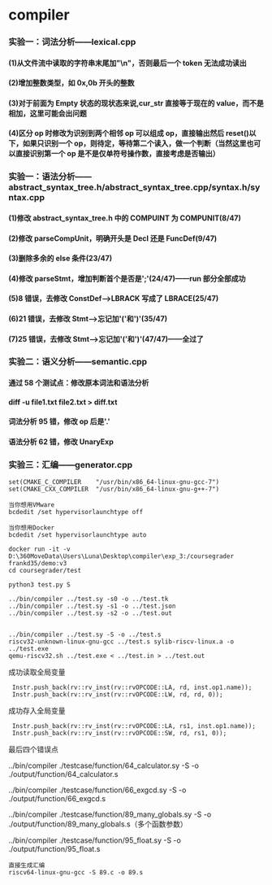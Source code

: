# compiler

### 实验一：词法分析——lexical.cpp

#### (1)从文件流中读取的字符串末尾加"\n"，否则最后一个 token 无法成功读出

#### (2)增加整数类型，如 0x,0b 开头的整数

#### (3)对于前面为 Empty 状态的现状态来说,cur_str 直接等于现在的 value，而不是相加，这里可能会出问题

#### (4)区分 op 时修改为识别到两个相邻 op 可以组成 op，直接输出然后 reset()以下，如果只识别一个 op，则待定，等待第二个读入，做一个判断（当然这里也可以直接识别第一个 op 是不是仅单符号操作数，直接考虑是否输出）

### 实验一：语法分析——abstract_syntax_tree.h/abstract_syntax_tree.cpp/syntax.h/syntax.cpp

#### (1)修改 abstract_syntax_tree.h 中的 COMPUINT 为 COMPUNIT(8/47)

#### (2)修改 parseCompUnit，明确开头是 Decl 还是 FuncDef(9/47)

#### (3)删除多余的 else 条件(23/47)

#### (4)修改 parseStmt，增加判断首个是否是';'(24/47)——run 部分全部成功

#### (5)8 错误，去修改 ConstDef-->LBRACK 写成了 LBRACE(25/47)

#### (6)21 错误，去修改 Stmt-->忘记加'('和')'(35/47)

#### (7)25 错误，去修改 Stmt-->忘记加'('和')'(47/47)——全过了

### 实验二：语义分析——semantic.cpp

#### 通过 58 个测试点：修改原本词法和语法分析

#### diff -u file1.txt file2.txt > diff.txt

#### 词法分析 95 错，修改 op 后是'.'

#### 语法分析 62 错，修改 UnaryExp

### 实验三：汇编——generator.cpp

```
set(CMAKE_C_COMPILER    "/usr/bin/x86_64-linux-gnu-gcc-7")
set(CMAKE_CXX_COMPILER  "/usr/bin/x86_64-linux-gnu-g++-7")
```



```
当你想用VMware
bcdedit /set hypervisorlaunchtype off

当你想用Docker
bcdedit /set hypervisorlaunchtype auto
```

```
docker run -it -v D:\360MoveData\Users\Luna\Desktop\compiler\exp_3:/coursegrader frankd35/demo:v3
cd coursegrader/test
```

```
python3 test.py S
```

```
../bin/compiler ../test.sy -s0 -o ../test.tk 
../bin/compiler ../test.sy -s1 -o ../test.json 
../bin/compiler ../test.sy -s2 -o ../test.out 


../bin/compiler ../test.sy -S -o ../test.s 
riscv32-unknown-linux-gnu-gcc ../test.s sylib-riscv-linux.a -o ../test.exe
qemu-riscv32.sh ../test.exe < ../test.in > ../test.out
```

成功读取全局变量

```
 Instr.push_back(rv::rv_inst(rv::rvOPCODE::LA, rd, inst.op1.name));
 Instr.push_back(rv::rv_inst(rv::rvOPCODE::LW, rd, rd, 0));
```

成功存入全局变量

```
 Instr.push_back(rv::rv_inst(rv::rvOPCODE::LA, rs1, inst.op1.name));
 Instr.push_back(rv::rv_inst(rv::rvOPCODE::SW, rd, rs1, 0));
```

最后四个错误点

../bin/compiler ./testcase/function/64_calculator.sy -S -o ./output/function/64_calculator.s

../bin/compiler ./testcase/function/66_exgcd.sy -S -o ./output/function/66_exgcd.s

../bin/compiler ./testcase/function/89_many_globals.sy -S -o ./output/function/89_many_globals.s（多个函数参数）

../bin/compiler ./testcase/function/95_float.sy -S -o ./output/function/95_float.s

```
直接生成汇编
riscv64-linux-gnu-gcc -S 89.c -o 89.s
```


